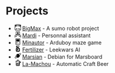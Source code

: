 # Projects
* <img src="./img/sumo.png" alt="ir"> [BigMax](https://www.maxime.hanicotte.net/BigMax/) - A sumo robot project
* <img src="./img/mardi.png" alt="ir"> [Mardi](https://www.maxime.hanicotte.net/Mardi/) - Personnal assistant
* <img src="./img/ardu.png" alt="ir"> [Minautor](https://www.maxime.hanicotte.net/Minotaur/) - Arduboy maze game
* <img src="./img/spray.png" alt="ir"> [Fertilizer](https://www.maxime.hanicotte.net/Fertilizer/) - Leekwars AI
* <img src="./img/mars.png" alt="ir"> [Marsian](https://www.maxime.hanicotte.net/Marsian/) - Debian for Marsboard
* <img src="./img/brew.png" alt="ir"> [La-Machou](https://www.maxime.hanicotte.net/La-Machou/) - Automatic Craft Beer

